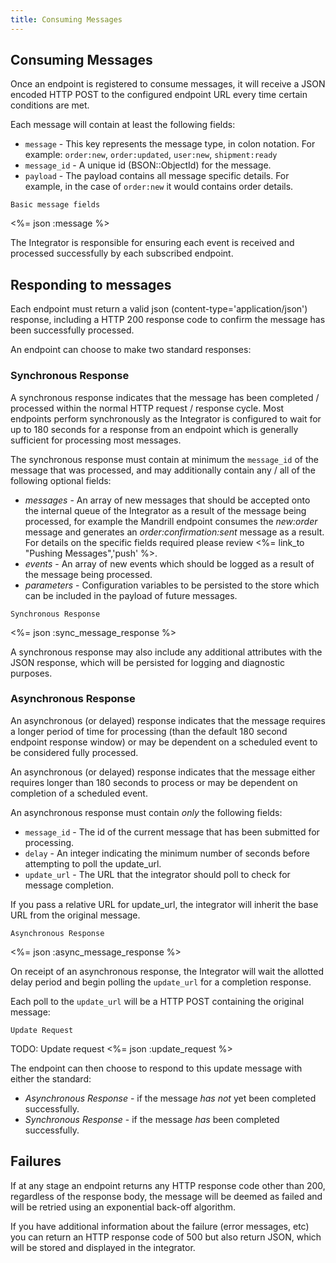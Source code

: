 ```yaml
---
title: Consuming Messages
---
```


## Consuming Messages

Once an endpoint is registered to consume messages, it will receive a JSON encoded HTTP POST to the configured endpoint URL every time certain conditions are met.

Each message will contain at least the following fields:

* `message` - This key represents the message type, in colon notation. For example: `order:new`, `order:updated`, `user:new`, `shipment:ready`
* `message_id` - A unique id (BSON::ObjectId) for the message.
* `payload` - The payload contains all message specific details. For example, in the case of `order:new` it would contains order details.

<pre class="headers"><code>Basic message fields</code></pre>
<%= json :message %>

The Integrator is responsible for ensuring each event is received and processed successfully by each subscribed endpoint.


## Responding to messages

Each endpoint must return a valid json (content-type='application/json') response, including a HTTP 200 response code to confirm the message has been successfully processed.

An endpoint can choose to make two standard responses:

### Synchronous Response

A synchronous response indicates that the message has been completed / processed within the normal HTTP request / response cycle. Most endpoints perform synchronously as the Integrator is configured to wait for up to 180 seconds for a response from an endpoint which is generally sufficient for processing most messages.

The synchronous response must contain at minimum the `message_id` of the message that was processed, and may additionally contain any / all of the following optional fields:

* _messages_ - An array of new messages that should be accepted onto the internal queue of the Integrator as a result of the message being processed, for example the Mandrill endpoint consumes the _new:order_ message and generates an _order:confirmation:sent_ message as a result. For details on the specific fields required please review <%= link_to "Pushing Messages",'push' %>.
* _events_ - An array of new events which should be logged as a result of the message being processed.
* _parameters_ - Configuration variables to be persisted to the store which can be included in the payload of future messages. 

<pre class="headers"><code>Synchronous Response</code></pre>
<%= json :sync_message_response %>

A synchronous response may also include any additional attributes with the JSON response, which will be persisted for logging and diagnostic purposes.

### Asynchronous Response

An asynchronous (or delayed) response indicates that the message requires a longer period of time for processing (than the default 180 second endpoint response window) or may be dependent on a scheduled event to be considered fully processed.

An asynchronous (or delayed) response indicates that the message either requires longer than 180 seconds to process or may be dependent on completion of a scheduled event. 

An asynchronous response must contain _only_ the following fields:

* `message_id` - The id of the current message that has been submitted for processing.
* `delay` - An integer indicating the minimum number of seconds before attempting to poll the update_url.
* `update_url` - The URL that the integrator should poll to check for message completion.
 
If you pass a relative URL for update_url, the integrator will inherit the base URL from the original message.

<pre class="headers"><code>Asynchronous Response</code></pre>
<%= json :async_message_response %>

On receipt of an asynchronous response, the Integrator will wait the allotted delay period and begin polling the `update_url` for a completion response.

Each poll to the `update_url` will be a HTTP POST containing the original message:

<pre class="headers"><code>Update Request</code></pre>
TODO: Update request
<%= json :update_request %>

The endpoint can then choose to respond to this update message with either the standard:

* _Asynchronous Response_ - if the message _has not_ yet been completed successfully.
* _Synchronous Response_ - if the message _has_ been completed successfully.

## Failures

If at any stage an endpoint returns any HTTP response code other than 200, regardless of the response body, the message will be deemed as failed and will be retried using an exponential back-off algorithm.

If you have additional information about the failure (error messages, etc) you can return an HTTP response code of 500 but also return JSON, which will be stored and displayed in the integrator.
